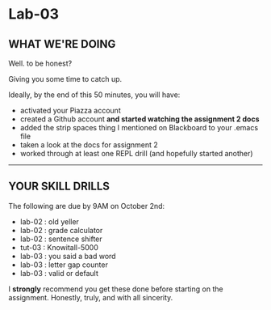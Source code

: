 # Lab-03

## WHAT WE'RE DOING

Well. to be honest?

Giving you some time to catch up.

Ideally, by the end of this 50 minutes, you will have:

- activated your Piazza account
- created a Github account **and started watching the assignment 2 docs**
- added the strip spaces thing I mentioned on Blackboard to your .emacs file
- taken a look at the docs for assignment 2
- worked through at least one REPL drill (and hopefully started another)

---

## YOUR SKILL DRILLS

The following are due by 9AM on October 2nd:

- lab-02 : old yeller
- lab-02 : grade calculator
- lab-02 : sentence shifter
- tut-03 : Knowitall-5000
- lab-03 : you said a bad word
- lab-03 : letter gap counter
- lab-03 : valid or default

I **strongly** recommend you get these done before starting on the assignment. Honestly, truly, and with all sincerity.
